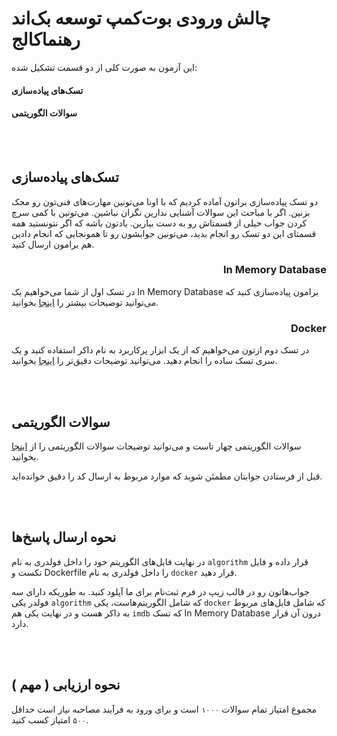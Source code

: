 # چالش ورودی بوت‌کمپ توسعه بک‌اند رهنماکالج

این آزمون به صورت کلی از دو قسمت تشکیل شده:

#### تسک‌های پیاده‌سازی

#### سوالات الگوریتمی

</br></br>

## تسک‌های پیاده‌سازی

دو تسک پیاده‌سازی براتون آماده کردیم که با اونا می‌تونین مهارت‌های فنی‌تون رو محک بزنین. اگر با مباحث این سوالات آشنایی ندارین نگران نباشین. می‌تونین با کمی سرچ کردن جواب خیلی از قسمتاش رو به دست بیارین. یادتون باشه که اگر نتونستید همه قسمتای این دو تسک رو انجام بدید، می‌تونین جوابشون رو تا همونجایی که انجام دادین هم برامون ارسال کنید.
</br>

<h3 dir="rtl">In Memory Database</h3>

در تسک اول از شما می‌خواهیم یک In Memory Database برامون پیاده‌سازی کنید که می‌توانید توضیحات بیشتر را [اینجا](./in-memory-db/) بخوانید.

<h3 dir="rtl">Docker</h3>

در تسک دوم ازتون می‌خواهیم که از یک ابزار پرکاربرد به نام داکر استفاده کنید و یک سری تسک ساده را انجام دهید. می‌توانید توضیحات دقیق‌تر را [اینجا](./docker/) بخوانید.

</br></br>

## سوالات الگوریتمی

سوالات الگوریتمی چهار تاست و می‌توانید توضیحات سوالات الگوریتمی را از [اینجا](https://github.com/RahnemaCollegee/algorithm_challenge_1403) بخوانید.

قبل از فرستادن جوابتان مطمئن شوید که موارد مربوط به ارسال کد را دقیق خوانده‌اید.

</br></br>

## نحوه ارسال پاسخ‌ها

در نهایت فایل‌های الگوریتم خود را داخل فولدری به نام `algorithm` قرار داده و
فایل تکست و Dockerfile را داخل فولدری به نام `docker` قرار دهید.

جواب‌هاتون رو در قالب زیپ در فرم ثبت‌نام برای ما آپلود کنید. به طوریکه دارای سه فولدر یکی `algorithm` که شامل الگوریتم‌هاست، یکی `docker` که شامل فایل‌های مربوط به داکر هست و در نهایت یکی هم `imdb` که تسک In Memory Database درون آن قرار دارد.

</br></br>

## نحوه ارزیابی ( مهم )

مجموع امتیاز تمام سوالات ‍`۱۰۰۰` است و برای ورود به فرآیند مصاحبه نیاز است حداقل `۵۰۰` امتیاز کسب کنید.
